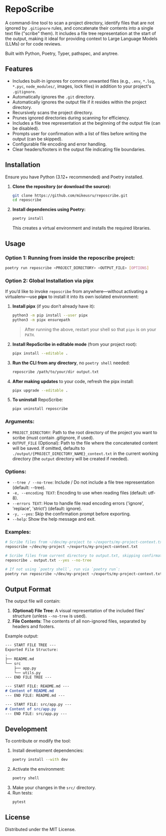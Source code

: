 # RepoScribe

A command-line tool to scan a project directory, identify files that are not ignored by `.gitignore` rules, and concatenate their contents into a single text file ("scribe" them). It includes a file tree representation at the start of the output, making it ideal for providing context to Large Language Models (LLMs) or for code reviews.

Built with Python, Poetry, Typer, pathspec, and anytree.

## Features

* Includes built-in ignores for common unwanted files (e.g., `.env`, `*.log`, `*.pyc`, `node_modules/`, images, lock files) in addition to your project's `.gitignore`.
* Automatically ignores the `.git` directory.
* Automatically ignores the output file if it resides within the project directory.
* Recursively scans the project directory.
* Prunes ignored directories during scanning for efficiency.
* Includes a file tree representation at the beginning of the output file (can be disabled).
* Prompts user for confirmation with a list of files before writing the output (can be skipped).
* Configurable file encoding and error handling.
* Clear headers/footers in the output file indicating file boundaries.


## Installation

Ensure you have Python (3.12+ recommended) and Poetry installed.

1.  **Clone the repository (or download the source):**
    ```bash
    git clone https://github.com/mikeusru/reposcribe.git
    cd reposcribe
    ```

2.  **Install dependencies using Poetry:**
    ```bash
    poetry install
    ```
    This creates a virtual environment and installs the required libraries.

## Usage

### Option 1: Running from inside the reposcribe project:
```bash
poetry run reposcribe <PROJECT_DIRECTORY> <OUTPUT_FILE> [OPTIONS]
```
### Option 2: Global Installation via pipx

If you’d like to invoke `reposcribe` from anywhere—without activating a virtualenv—use **pipx** to install it into its own isolated environment:

1. **Install pipx** (if you don’t already have it):
   ```bash
   python3 -m pip install --user pipx
   python3 -m pipx ensurepath
   ```
   > After running the above, restart your shell so that `pipx` is on your `PATH`.

2. **Install RepoScribe in editable mode** (from your project root):
   ```bash
   pipx install --editable .
   ```

3. **Run the CLI from any directory**, no `poetry shell` needed:
   ```bash
   reposcribe /path/to/your/dir output.txt
   ```

4. **After making updates** to your code, refresh the pipx install:
   ```bash
   pipx upgrade --editable .
   ```

5. **To uninstall** RepoScribe:
   ```bash
   pipx uninstall reposcribe
   ```


### Arguments:

* `PROJECT_DIRECTORY`: Path to the root directory of the project you want to scribe (must contain .gitignore, if used).
* `OUTPUT_FILE` (Optional): Path to the file where the concatenated content will be saved. If omitted, defaults to `./output/{PROJECT_DIRECTORY_NAME}_context.txt` in the current working directory (the `output` directory will be created if needed).
### Options:

* `--tree / --no-tree`: Include / Do not include a file tree representation (default: --tree).
* `-e, --encoding TEXT`: Encoding to use when reading files (default: utf-8).
* `--errors TEXT`: How to handle file read encoding errors ('ignore', 'replace', 'strict') (default: ignore).
* `-y, --yes`: Skip the confirmation prompt before exporting.
* `--help`: Show the help message and exit.

### Examples:

```bash
# Scribe files from ~/dev/my-project to ~/exports/my-project-context.txt
reposcribe ~/dev/my-project ~/exports/my-project-context.txt

# Scribe files from current directory to output.txt, skipping confirmation and tree
reposcribe . output.txt --yes --no-tree

# If not using `poetry shell`, run via `poetry run`:
poetry run reposcribe ~/dev/my-project ~/exports/my-project-context.txt
```

## Output Format

The output file will contain:

1. **(Optional) File Tree**: A visual representation of the included files' structure (unless `--no-tree` is used).
2. **File Contents**: The contents of all non-ignored files, separated by headers and footers.

Example output:
```markdown
--- START FILE TREE ---
Exported File Structure:
.
├── README.md
└── src
    ├── app.py
    └── utils.py
--- END FILE TREE ---

--- START FILE: README.md ---
# Content of README.md
--- END FILE: README.md ---

--- START FILE: src/app.py ---
# Content of src/app.py
--- END FILE: src/app.py ---
```

## Development

To contribute or modify the tool:

1. Install development dependencies:
    ```bash
    poetry install --with dev
    ```
2. Activate the environment:
    ```bash
    poetry shell
    ```
3. Make your changes in the `src/` directory.
4. Run tests:
    ```bash
    pytest
    ```

## License

Distributed under the MIT License. 